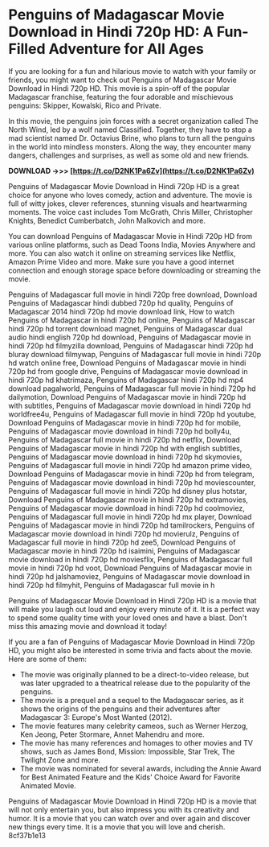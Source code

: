 # Penguins of Madagascar Movie Download in Hindi 720p HD: A Fun-Filled Adventure for All Ages
 
If you are looking for a fun and hilarious movie to watch with your family or friends, you might want to check out Penguins of Madagascar Movie Download in Hindi 720p HD. This movie is a spin-off of the popular Madagascar franchise, featuring the four adorable and mischievous penguins: Skipper, Kowalski, Rico and Private.
 
In this movie, the penguins join forces with a secret organization called The North Wind, led by a wolf named Classified. Together, they have to stop a mad scientist named Dr. Octavius Brine, who plans to turn all the penguins in the world into mindless monsters. Along the way, they encounter many dangers, challenges and surprises, as well as some old and new friends.
 
**DOWNLOAD ->>> [https://t.co/D2NK1Pa6Zv](https://t.co/D2NK1Pa6Zv)**


 
Penguins of Madagascar Movie Download in Hindi 720p HD is a great choice for anyone who loves comedy, action and adventure. The movie is full of witty jokes, clever references, stunning visuals and heartwarming moments. The voice cast includes Tom McGrath, Chris Miller, Christopher Knights, Benedict Cumberbatch, John Malkovich and more.
 
You can download Penguins of Madagascar Movie in Hindi 720p HD from various online platforms, such as Dead Toons India, Movies Anywhere and more. You can also watch it online on streaming services like Netflix, Amazon Prime Video and more. Make sure you have a good internet connection and enough storage space before downloading or streaming the movie.
 
Penguins of Madagascar full movie in hindi 720p free download,  Download Penguins of Madagascar hindi dubbed 720p hd quality,  Penguins of Madagascar 2014 hindi 720p hd movie download link,  How to watch Penguins of Madagascar in hindi 720p hd online,  Penguins of Madagascar hindi 720p hd torrent download magnet,  Penguins of Madagascar dual audio hindi english 720p hd download,  Penguins of Madagascar movie in hindi 720p hd filmyzilla download,  Penguins of Madagascar hindi 720p hd bluray download filmywap,  Penguins of Madagascar full movie in hindi 720p hd watch online free,  Download Penguins of Madagascar movie in hindi 720p hd from google drive,  Penguins of Madagascar movie download in hindi 720p hd khatrimaza,  Penguins of Madagascar hindi 720p hd mp4 download pagalworld,  Penguins of Madagascar full movie in hindi 720p hd dailymotion,  Download Penguins of Madagascar movie in hindi 720p hd with subtitles,  Penguins of Madagascar movie download in hindi 720p hd worldfree4u,  Penguins of Madagascar full movie in hindi 720p hd youtube,  Download Penguins of Madagascar movie in hindi 720p hd for mobile,  Penguins of Madagascar movie download in hindi 720p hd bolly4u,  Penguins of Madagascar full movie in hindi 720p hd netflix,  Download Penguins of Madagascar movie in hindi 720p hd with english subtitles,  Penguins of Madagascar movie download in hindi 720p hd skymovies,  Penguins of Madagascar full movie in hindi 720p hd amazon prime video,  Download Penguins of Madagascar movie in hindi 720p hd from telegram,  Penguins of Madagascar movie download in hindi 720p hd moviescounter,  Penguins of Madagascar full movie in hindi 720p hd disney plus hotstar,  Download Penguins of Madagascar movie in hindi 720p hd extramovies,  Penguins of Madagascar movie download in hindi 720p hd coolmoviez,  Penguins of Madagascar full movie in hindi 720p hd mx player,  Download Penguins of Madagascar movie in hindi 720p hd tamilrockers,  Penguins of Madagascar movie download in hindi 720p hd movierulz,  Penguins of Madagascar full movie in hindi 720p hd zee5,  Download Penguins of Madagascar movie in hindi 720p hd isaimini,  Penguins of Madagascar movie download in hindi 720p hd moviesflix,  Penguins of Madagascar full movie in hindi 720p hd voot,  Download Penguins of Madagascar movie in hindi 720p hd jalshamoviez,  Penguins of Madagascar movie download in hindi 720p hd filmyhit,  Penguins of Madagascar full movie in h
 
Penguins of Madagascar Movie Download in Hindi 720p HD is a movie that will make you laugh out loud and enjoy every minute of it. It is a perfect way to spend some quality time with your loved ones and have a blast. Don't miss this amazing movie and download it today!
  
If you are a fan of Penguins of Madagascar Movie Download in Hindi 720p HD, you might also be interested in some trivia and facts about the movie. Here are some of them:
 
- The movie was originally planned to be a direct-to-video release, but was later upgraded to a theatrical release due to the popularity of the penguins.
- The movie is a prequel and a sequel to the Madagascar series, as it shows the origins of the penguins and their adventures after Madagascar 3: Europe's Most Wanted (2012).
- The movie features many celebrity cameos, such as Werner Herzog, Ken Jeong, Peter Stormare, Annet Mahendru and more.
- The movie has many references and homages to other movies and TV shows, such as James Bond, Mission: Impossible, Star Trek, The Twilight Zone and more.
- The movie was nominated for several awards, including the Annie Award for Best Animated Feature and the Kids' Choice Award for Favorite Animated Movie.

Penguins of Madagascar Movie Download in Hindi 720p HD is a movie that will not only entertain you, but also impress you with its creativity and humor. It is a movie that you can watch over and over again and discover new things every time. It is a movie that you will love and cherish.
 8cf37b1e13
 
